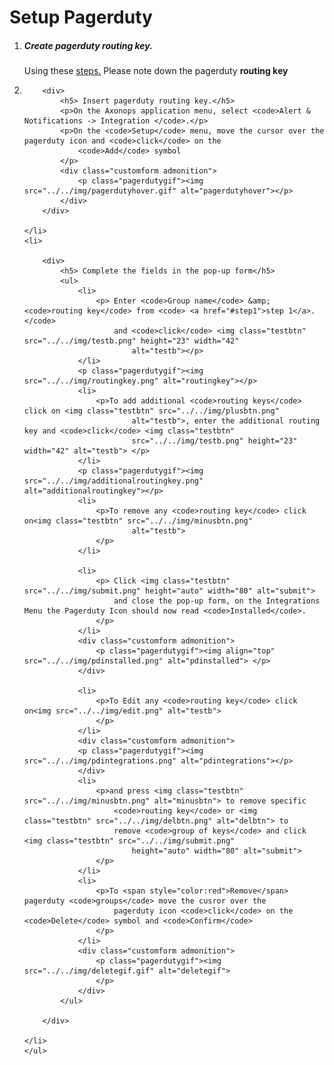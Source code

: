 # Setup Pagerduty


<ol>
    <li>
        <div id="step1">
            <h5> Create pagerduty routing key.</h5>
            <p> Using these <a href="https://support.pagerduty.com/docs/services-and-integrations" target="_blank">steps.</a>
                Please note down the pagerduty <strong>routing key</strong></p>
        </div>
    </li>
    <li>

        <div>
            <h5> Insert pagerduty routing key.</h5>
            <p>On the Axonops application menu, select <code>Alert & Notifications -> Integration </code>.</p>
            <p>On the <code>Setup</code> menu, move the cursor over the pagerduty icon and <code>click</code> on the
                <code>Add</code> symbol
            </p>
            <div class="customform admonition">
                <p class="pagerdutygif"><img src="../../img/pagerdutyhover.gif" alt="pagerdutyhover"></p>
            </div>
        </div>

    </li>
    <li>

        <div>
            <h5> Complete the fields in the pop-up form</h5>
            <ul>
                <li>
                    <p> Enter <code>Group name</code> &amp; <code>routing key</code> from <code> <a href="#step1">step 1</a>.</code>
                        and <code>click</code> <img class="testbtn" src="../../img/testb.png" height="23" width="42"
                            alt="testb"></p>
                </li>
                <p class="pagerdutygif"><img src="../../img/routingkey.png" alt="routingkey"></p>
                <li>
                    <p>To add additional <code>routing keys</code> click on <img class="testbtn" src="../../img/plusbtn.png"
                            alt="testb">, enter the additional routing key and <code>click</code> <img class="testbtn"
                            src="../../img/testb.png" height="23" width="42" alt="testb"> </p>
                </li>
                <p class="pagerdutygif"><img src="../../img/additionalroutingkey.png" alt="additionalroutingkey"></p>
                <li>
                    <p>To remove any <code>routing key</code> click on<img class="testbtn" src="../../img/minusbtn.png"
                            alt="testb">
                    </p>
                </li>

                <li>
                    <p> Click <img class="testbtn" src="../../img/submit.png" height="auto" width="80" alt="submit">
                        and close the pop-up form, on the Integrations Menu the Pagerduty Icon should now read <code>Installed</code>.
                    </p>
                </li>
                <div class="customform admonition">
                    <p class="pagerdutygif"><img align="top" src="../../img/pdinstalled.png" alt="pdinstalled"> </p>
                </div>

                <li>
                    <p>To Edit any <code>routing key</code> click on<img src="../../img/edit.png" alt="testb">
                    </p>
                </li>
                <div class="customform admonition">
                <p class="pagerdutygif"><img src="../../img/pdintegrations.png" alt="pdintegrations"></p>
                </div>
                <li>
                    <p>and press <img class="testbtn" src="../../img/minusbtn.png" alt="minusbtn"> to remove specific
                        <code>routing key</code> or <img class="testbtn" src="../../img/delbtn.png" alt="delbtn"> to
                        remove <code>group of keys</code> and click <img class="testbtn" src="../../img/submit.png"
                            height="auto" width="80" alt="submit">
                    </p>
                </li>
                <li>
                    <p>To <span style="color:red">Remove</span> pagerduty <code>groups</code> move the cusror over the
                        pagerduty icon <code>click</code> on the <code>Delete</code> symbol and <code>Confirm</code>
                    </p>
                </li>
                <div class="customform admonition">
                    <p class="pagerdutygif"><img src="../../img/deletegif.gif" alt="deletegif">
                    </p>
                </div>
            </ul>

        </div>

    </li>
    </ul>